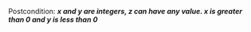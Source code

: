 Postcondition: ***x and y are integers, z can have any value. x is greater than 0 and y is less than 0***